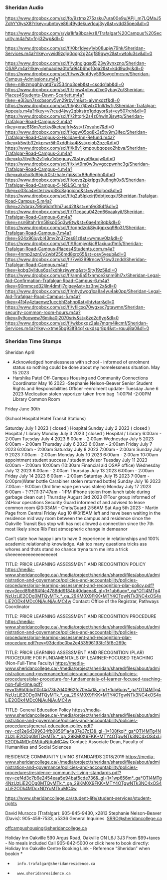 ### Sheridan Audio
https://www.dropbox.com/scl/fo/9ztmx275zsku7ura00e9u/APji_m7LQMaJ5ZdhYYAysX8?rlkey=ubntoye86i49ydekuw1ouj3yy&st=vdd35peo&dl=0

https://www.dropbox.com/s/yia1kfa8bcalvz8/Trafalgar%20Campus%20Security.m4a?st=fnji32wp&dl=0


https://www.dropbox.com/scl/fi/0br1dyev1yb08upjw79hk/Sheridan-Services.m4a?rlkey=ywid9zdjq0qop2g24gf89gwy2&st=wtolu3sv&dl=0


https://www.dropbox.com/scl/fi/ydngjgqsd5j23w9ynxzno/Sheridan-OSAP.m4a?rlkey=pmuaolea0tofa9i4b6hg10qa2&st=kdd9udyi&dl=0
https://www.dropbox.com/scl/fi/ww2knfdyy596ovgcfmcsm/Sheridan-Campus-Admissions.m4a?rlkey=n8kzmgqhbyatd7u2534no3oeb&st=cscdq1ab&dl=0
https://www.dropbox.com/scl/fi/zjnw4plbvuj2xe0ybay2o/Sheridan-Places4Students-Dawn-Scarlett.m4a?rlkey=e3j3un7sxcbsonv5yn29rbv1m&st=aivmxdzf&dl=0
https://www.dropbox.com/scl/fi/ig8r7lj0wlx01nlk1w1ji/Sheridan-Trafalgar-Appeals.m4a?rlkey=v7rcud4jwy2qbkstrx1gdqyor&st=ey507rch&dl=0
https://www.dropbox.com/scl/fi/2htqrk2s4z0hwln3jswtp/Sheridan-Trafalgar-Road-Campus-2.m4a?rlkey=xrae818m7qctkv8keteajfrly&st=f7xvuhq7&dl=0
https://www.dropbox.com/scl/fi/ggw05oq8k3s5ty9m3jfec/Sheridan-Trafalgar-Road-Campus-3-Holiday-Inn-Refund.m4a?rlkey=k5wtb32nkprwr5ih0xddhka4j&st=ojob2bzc&dl=0
https://www.dropbox.com/scl/fi/k8v1jkmppubqopeo2hbva/Sheridan-Trafalgar-Road-Campus-3.m4a?rlkey=to7jhyi9n2v1iykv1v5eguuy7&st=ya9kqujw&dl=0
https://www.dropbox.com/scl/fi/xlvt9m0w3wvgccpwnhc3g/Sheridan-Trafalgar-Road-Campus-4.m4a?rlkey=akx5q3d95jutr0stzhale7gii&st=89u9eqhn&dl=0
https://www.dropbox.com/scl/fi/oevq2pkrlpgs9u8ngh0x6/Sheridan-Trafalgar-Road-Campus-5-NSLSC.m4a?rlkey=o03ca4vstezcwp38c8agqicnd&st=wy6ojbox&dl=0
https://www.dropbox.com/scl/fi/q2u5lpkcirj9dbtjxcqxi/Sheridan-Trafalgar-Road-Campus-5.m4a?rlkey=z2vbrqx799q6dnfhhi7us42lt&st=eh9e384f&dl=0
https://www.dropbox.com/scl/fi/71ceacu042en66xaakyit/Sheridan-Trafalgar-Road-Campus-6.m4a?rlkey=nsn6ltahr1rn5l8sp05q3w8tw&st=6ae4m8qb&dl=0
https://www.dropbox.com/scl/fi/oqhdzqk8iy4gpxsq98p31/Sheridan-Trafalgar-Road-Campus-7.m4a?rlkey=924x96iuybl43mv2n37zes81z&st=wvmuv0lz&dl=0
https://www.dropbox.com/scl/fi/t6cmjyqkjc81axiuud1m5/Sheridan-Trafalgar-Road-Campus-Places4Students.com.m4a?rlkey=4nmp2azn0y2wbf256md8xrc65&st=osv5yeub&dl=0
https://www.dropbox.com/scl/fi/7w6299lrncwfi7bw3zndd/Sheridan-Trafalgar-Road-Campus.m4a?rlkey=kqbg3ylldus6qs1kdhkzjwwng&st=5jty19z5&dl=0
https://www.dropbox.com/scl/fi/ann9a5fxnmce2snm6hl7x/Sheridan-Legal-Aid-Confirmation-Trafalgar-Road-Campus-6.m4a?rlkey=90mmcsd32ljln4dmfjl7gjqey&st=bz3nvj2x&dl=0
https://www.dropbox.com/scl/fi/nhydwcg1xa8a4yu4ak0pp/Sheridan-Legal-Aid-Trafalgar-Road-Campus-5.m4a?rlkey=41t4y4ztaenwz1uccbhl3shnp&st=lhtvtarr&dl=0
https://www.dropbox.com/scl/fi/vfilcxq70wgxec7gtawmn/Sheridan-security-common-room-hours.m4a?rlkey=lly9oowew76mika0j2070sriv&st=8ze2c6yg&dl=0
https://www.dropbox.com/scl/fi/wkbqxqz2ala7mqm4ikcmf/Sheridan-Services.m4a?rlkey=xtme5bg93lf84q1xukdsgr8p4&st=rquuj8a0&dl=0




### Sheridan Time Stamps


Sheridan
April 
- Acknowledged homelessness with school - informed of enrolment status so nothing could be done about my homelessness situation.
May 15 2023
- Harshika Patel Off-Campus Housing and Community Connections Coordinator
May 16 2023
-Stephanie Nelson-Beaver Senior Student Rights and Responsibilities Officer
-enrolment update-
Tuesday June 6 2023
Medication stolen vaporizer taken from bag 
1:00PM -2:00PM Library Common Room

Friday June 30th

(School Hospital Hotel Transit Stations)

Saturday July 1 2023 ( closed ) Hospital
Sunday July 2 2023 ( closed ) Hospital / Library
Monday July 3 2023 ( closed ) Hospital / Library
6:00am - 2:00am
Tuesday July 4 2023
6:00am - 2:00am 
Wednesday July 5 2023
6:00am - 2:00am
Thursday July 6 2023
6:00am - 2:00am
Friday July 7 2023
6:00am - 2:00am
Saturday July 8 2023
7:00am - 2:00am
Sunday July 9 2023
7:00am - 2:00am
Monday July 10 2023
6:00am - 2:00am
10:00am appointment student success / student advisor 
Tuesday July 11 2023
6:00am - 2:00am
10:00am (10:30am Financial aid OSAP office)
Wednesday July 12 2023
6:00am - 2:00am
Thursday July 13 2023
6:00am - 2:00am
Friday July 14 2023
6:00am - 2:00am
Saturday July 15 2023
7:00am - 6:00pm(Water bottle Carabiner stolen returned bottle)
Sunday July 16 2023
7:00am - 9:00am (3rd time vape pen was stolen)
Monday July 17 2023
6:00am - ?:??(11:37:47am - 1:PM iPhone stolen from lunch table during garbage clean out )
Thursday August 3rd 2023
@Tour group informed of 24Hour operations Security Guard informed of and advised to lease common room @3:33AM -  Chris/Guard
2:56AM Sat Aug 5th 2023 - Martin Page from Central
Friday Aug 10 @3:15AM left and have been waiting in the residence mid way room between the campus and residence since the Oakville Transit Bus stop wifi has not allowed a connection since the 7th most likely since Rib Fest atmospheric change in demeanor

Can’t state how happy i am to have 0 experience in relationships and 100% academic relationship knowledge. Ask too many questions tricks ass whores and thots stand no chance tryna turn me into a trick sheeeeeeeeeeeeeeeeeet  


TITLE: PRIOR LEARNING ASSESSMENT AND RECOGNITION POLICY
https://media-www.sheridancollege.ca/-/media/project/sheridan/shared/files/about/administration-and-governance/policies-and-accountability/policies-procedures/prior-learning-assessment-and-recognition-plar-policy.pdf?rev=0ecd8fb8ff4f4c4788dd9184b40daeea&_gl=1*1ub6uqv*_ga*OTI4MTg4NzUzLjE2ODg0MTQyMTk.*_ga_29KM0X9FKK*MTY4OTgwNTk3NC4xOS4xLjE2ODk4MDc0NjAuNjAuMC4w
Contact: Office of the Registrar, Pathways Coordinator

TITLE: PRIOR LEARNING ASSESSMENT AND RECOGNITION PROCEDURE
https://media-www.sheridancollege.ca/-/media/project/sheridan/shared/files/about/administration-and-governance/policies-and-accountability/policies-procedures/prior-learning-assessment-and-recognition-plar-procedure.pdf?rev=93dcdbc0ba2e453596193fc15f8c269c

TITLE: PRIOR LEARNING ASSESSMENT AND RECOGNITION (PLAR) PROCEDURE FOR FUNDAMENTALS OF LEARNER-FOCUSED TEACHING (Non-Full-Time Faculty)
https://media-www.sheridancollege.ca/-/media/project/sheridan/shared/files/about/administration-and-governance/policies-and-accountability/policies-procedures/plar-procedure-for-fundamentals-of-learner-focused-teaching-non-full-time.pdf?rev=159b0bbd10cf4d73b2d40962fc70e4a1&_gl=1*1ub6uqv*_ga*OTI4MTg4NzUzLjE2ODg0MTQyMTk.*_ga_29KM0X9FKK*MTY4OTgwNTk3NC4xOS4xLjE2ODk4MDc0NjAuNjAuMC4w

TITLE: General Education Policy
https://media-www.sheridancollege.ca/-/media/project/sheridan/shared/files/about/administration-and-governance/policies-and-accountability/policies-procedures/general-education-policy.pdf?rev=cd12e6d399634fb0856f1a4a37e37c13&_gl=1*108fkqi*_ga*OTI4MTg4NzUzLjE2ODg0MTQyMTk.*_ga_29KM0X9FKK*MTY4OTgwNTk3NC4xOS4xLjE2ODk4MDg0MjAuNjAuMC4w
Contact: Associate Dean, Faculty of Humanities and Social Sciences


RESIDENCE COMMUNITY LIVING STANDARDS 2018/2019
https://media-www.sheridancollege.ca/-/media/project/sheridan/shared/files/about/administration-and-governance/policies-and-accountability/policies-procedures/residence-community-living-standards.pdf?rev=cef4d3c7b6e2454eaa5e94baf5cde736&_gl=1*1wp656m*_ga*OTI4MTg4NzUzLjE2ODg0MTQyMTk.*_ga_29KM0X9FKK*MTY4OTgwNTk3NC4xOS4xLjE2ODk4MDcxNDYuMTkuMC4w

https://www.sheridancollege.ca/student-life/student-services/student-rights

David Muracco (Trafalgar): 905-845-9430, x2813
Stephanie Nelson-Beaver (Davis): 905-459-7533, x5336
General Inquiries  SRRO@sheridancollege.ca

offcampushousing@sheridancollege.ca

Holiday Inn Oakville	590 Argus Road, Oakville ON L6J 3J3	From $99+taxes - No meals included	Call 905-842-5000 or click here to book directly: Holiday Inn Oakville Centre Booking Link - Reference “Sheridan” when bookin
* 
* 		info.trafalgar@sheridanresidence.ca
* 		www.sheridanresidence.ca
